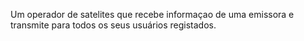 Um operador de satelites que recebe informaçao de uma emissora e transmite para todos os seus usuários registados.